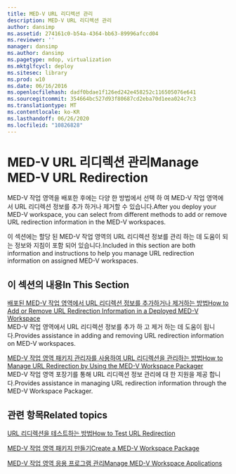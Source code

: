 ```yaml
---
title: MED-V URL 리디렉션 관리
description: MED-V URL 리디렉션 관리
author: dansimp
ms.assetid: 274161c0-b54a-4364-bb63-89996afccd04
ms.reviewer: ''
manager: dansimp
ms.author: dansimp
ms.pagetype: mdop, virtualization
ms.mktglfcycl: deploy
ms.sitesec: library
ms.prod: w10
ms.date: 06/16/2016
ms.openlocfilehash: dadf0bdae1f126ed242e458252c116505076e641
ms.sourcegitcommit: 354664bc527d93f80687cd2eba70d1eea024c7c3
ms.translationtype: MT
ms.contentlocale: ko-KR
ms.lasthandoff: 06/26/2020
ms.locfileid: "10826828"
---
```

# <span data-ttu-id="02969-103">MED-V URL 리디렉션 관리</span><span class="sxs-lookup"><span data-stu-id="02969-103">Manage MED-V URL Redirection</span></span>


<span data-ttu-id="02969-104">MED-V 작업 영역을 배포한 후에는 다양 한 방법에서 선택 하 여 MED-V 작업 영역에서 URL 리디렉션 정보를 추가 하거나 제거할 수 있습니다.</span><span class="sxs-lookup"><span data-stu-id="02969-104">After you deploy your MED-V workspace, you can select from different methods to add or remove URL redirection information in the MED-V workspaces.</span></span>

<span data-ttu-id="02969-105">이 섹션에는 할당 된 MED-V 작업 영역의 URL 리디렉션 정보를 관리 하는 데 도움이 되는 정보와 지침이 포함 되어 있습니다.</span><span class="sxs-lookup"><span data-stu-id="02969-105">Included in this section are both information and instructions to help you manage URL redirection information on assigned MED-V workspaces.</span></span>

## <span data-ttu-id="02969-106">이 섹션의 내용</span><span class="sxs-lookup"><span data-stu-id="02969-106">In This Section</span></span>


<a href="" id="how-to-add-or-remove-url-redirection-information-in-a-deployed-med-v-workspace"></a>[<span data-ttu-id="02969-107">배포된 MED-V 작업 영역에서 URL 리디렉션 정보를 추가하거나 제거하는 방법</span><span class="sxs-lookup"><span data-stu-id="02969-107">How to Add or Remove URL Redirection Information in a Deployed MED-V Workspace</span></span>](how-to-add-or-remove-url-redirection-information-in-a-deployed-med-v-workspace.md)  
<span data-ttu-id="02969-108">MED-V 작업 영역에서 URL 리디렉션 정보를 추가 하 고 제거 하는 데 도움이 됩니다.</span><span class="sxs-lookup"><span data-stu-id="02969-108">Provides assistance in adding and removing URL redirection information on MED-V workspaces.</span></span>

<a href="" id="how-to-manage-url-redirection-by-using-the-med-v-workspace-packager"></a>[<span data-ttu-id="02969-109">MED-V 작업 영역 패키지 관리자를 사용하여 URL 리디렉션을 관리하는 방법</span><span class="sxs-lookup"><span data-stu-id="02969-109">How to Manage URL Redirection by Using the MED-V Workspace Packager</span></span>](how-to-manage-url-redirection-by-using-the-med-v-workspace-packager.md)  
<span data-ttu-id="02969-110">MED-V 작업 영역 포장기를 통해 URL 리디렉션 정보 관리에 대 한 지원을 제공 합니다.</span><span class="sxs-lookup"><span data-stu-id="02969-110">Provides assistance in managing URL redirection information through the MED-V Workspace Packager.</span></span>

## <span data-ttu-id="02969-111">관련 항목</span><span class="sxs-lookup"><span data-stu-id="02969-111">Related topics</span></span>


[<span data-ttu-id="02969-112">URL 리디렉션을 테스트하는 방법</span><span class="sxs-lookup"><span data-stu-id="02969-112">How to Test URL Redirection</span></span>](how-to-test-url-redirection.md)

[<span data-ttu-id="02969-113">MED-V 작업 영역 패키지 만들기</span><span class="sxs-lookup"><span data-stu-id="02969-113">Create a MED-V Workspace Package</span></span>](create-a-med-v-workspace-package.md)

[<span data-ttu-id="02969-114">MED-V 작업 영역 응용 프로그램 관리</span><span class="sxs-lookup"><span data-stu-id="02969-114">Manage MED-V Workspace Applications</span></span>](manage-med-v-workspace-applications.md)

 

 





